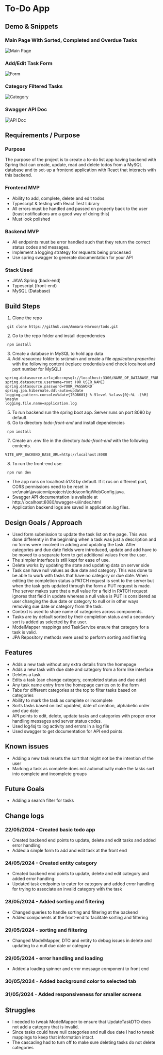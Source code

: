 # To-Do App

## Demo & Snippets

### Main Page With Sorted, Completed and Overdue Tasks

![Main Page](image-7.png)

### Add/Edit Task Form

![Form](image-1.png)

### Category Filtered Tasks

![Category](image-8.png)

### Swagger API Doc

![API Doc](image-4.png)

## Requirements / Purpose

### Purpose

The purpose of the project is to create a to-do list app having backend with Spring that can create, update, read and delete todos from a MySQL database and to set-up a frontend application with React that interacts with this backend.

### Frontend MVP

- Ability to add, complete, delete and edit todos
- Typescript & testing with React Test Library
- All errors must be handled and passed on properly back to the user (toast notifications are a good way of doing this)
- Must look polished

### Backend MVP

- All endpoints must be error handled such that they return the correct status codes and messages.
- Implement a logging strategy for requests being processed
- Use spring swagger to generate documentation for your API

### Stack Used

- JAVA Spring (back-end)
- Typescript (front-end)
- MySQL (Database)

## Build Steps

1. Clone the repo

` git clone https://github.com/Ammara-Haroon/todo.git`

2. Go to the repo folder and install dependencies

` npm install`

3. Create a database in MySQL to hold app data
4. Add _resources_ folder to src\main and create a file _applicaton.properties_ with the following content (replace credentials and check localhost and port number for MySQL)

```spring.application.name=todo
spring.datasource.url=jdbc:mysql://localhost:3306/NAME_OF_DATABASE_FROM_PREVIOUS_STEP
spring.datasource.username=root (OR USER_NAME)
spring.datasource.password=YOUR_PASSWORD
spring.jpa.hibernate.ddl-auto=update
logging.pattern.console=%date{ISO8601} %-5level %class{0}:%L -[%M] %msg%n
logging.file.name=application.log
```

5. To run backend run the spring boot app. Server runs on port 8080 by default.
6. Go to directory _todo-front-end_ and install dependencies

` npm install`

7. Create an .env file in the directory _todo-front-end_ with the following contents.

`VITE_APP_BACKEND_BASE_URL=http://localhost:8080`

8. To run the front-end use:

` npm run dev`

- The app runs on localhost:5173 by default. If it rus on different port, CORS permissions need to be reset in src\main\java\com\projects\todo\config\WebConfig.java.
- Swagger API documentation is available at http://localhost:8080/swagger-ui/index.html
- Application backend logs are saved in application.log files.

## Design Goals / Approach

- Used form submission to update the task list on the page. This was done differently in the beginning when a task was just a description and no forms were involved in adding and updating the task. After categories and due date fields were introduced, update and add have to be moved to a separate form to get additional values from the user.
- The simpler interface is still kept for ease of use.
- Delete works by updating the state and updating data on server side
- Task can have null values as due date and category. This was done to be able to work with tasks that have no category or due date. When editing the completion status a PATCH request is sent to the server but when the task gets updated through the form a PUT request is made. The server makes sure that a null value for a field in PATCH request ignores that field in update whereas a null value is PUT is considered as user changing the due date or category to null or in other ways removing sue date or category from the task.
- Context is used to share name of categories across components.
- Tasks are by default sorted by their completion status and a secondary sort is added as selected by the user.
- ModelMapper mappings and TaskService ensure that category for a task is valid.
- JPA Repository methods were used to perform sorting and filetring

## Features

- Adds a new task without any extra details from the homepage
- Adds a new task with due date and category from a form like interface
- Deletes a task
- Edits a task (can change category, completed status and due date)
- Any task name entry from the homepage carries on to the form
- Tabs for different categories at the top to filter tasks based on categories
- Ability to mark the task as complete or incomplete
- Sorts tasks based on last updated, date of creation, alphabetic order and due date
- API points to edit, delete, update tasks and categories with proper error handling messages and server status codes.
- Used log4sj to log activity and errors in a log file
- Used swagger to get documentation for API end points.

## Known issues

- Adding a new task resets the sort that might not be the intention of the user
- Marking a task as complete does not automatically make the tasks sort into complete and incomplete groups

## Future Goals

- Adding a search filter for tasks

## Change logs

### 22/05/2024 - Created basic todo app

- Created backend end points to update, delete and edit tasks and added error handling
- Added a simple form to add and edit task at the front end

### 24/05/2024 - Created entity category

- Created backend end points to update, delete and edit category and added error handling
- Updated task endpoints to cater for category and added error handling for trying to associate an invalid category with the task

### 28/05/2024 - Added sorting and filtering

- Changed queries to handle sorting and filtering at the backend
- Added components at the front-end to facilitate sorting and filtering

### 29/05/2024 - sorting and filtering

- Changed ModelMapper, DTO and entity to debug issues in delete and updating to a null due date or category

### 29/05/2024 - error handling and loading

- Added a loading spinner and error message component to front end

### 30/05/2024 - Added background color to selected tab

### 31/05/2024 - Added responsiveness for smaller screens

## Struggles

- I needed to tweak ModelMapper to ensure that UpdateTaskDTO does not add a category that is invalid.
- Since tasks could have null categories and null due date I had to tweak mappings to keep that information intact.
- The cascading had to turn off to make sure deleting tasks do not delete categories
